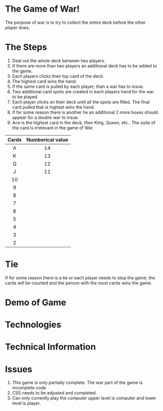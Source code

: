 **The Game of War!**
=========================

The purpose of war is to try to collect the entire deck before the other player does. 

**The Steps**
==========================
1. Deal out the whole deck between two players. 
1. If there are more than two players an additional deck has to be added to the game. 
1. Each players clicks their top card of the deck. 
1. The highest card wins the hand.
1. If the same card is pulled by each player; than a war has to insue. 
1. Two additional card spots are created in each players hand for the war to be played.
1. Each player clicks on their deck until all the spots are filled. The final card pulled that is highest wins the hand. 
1. If for some reason there is another tie an additional 2 more boxes should appear for a double war to insue. 
1. Ace is the highest card in the deck, then King, Queen, etc.. The suite of the card is irrelevant in the game of War.


| Cards         | Numberical value |
| :-----------: | :--------------: |
|A              |     14           |   
|K              |     13           |
|Q              |     12           |
|J              |     11           |
|10                                | 
|9                                 |
|8                                 |
|7                                 |
|6                                 |
|5                                 |
|4                                 |
|3                                 |
|2                                 |


**Tie**
============
If for some reason there is a tie or each player needs to stop  the game; the cards will be counted and the person with the most cards wins the game. 

**Demo of Game**
================


**Technologies**
================


**Technical Information**
=========================

**Issues**
=============
1. This game is only partially complete. The war part of the game is incomplete code. 
1. CSS needs to be adjusted and completed. 
1. Can only currently play the computer upper level is computer and lower level is player. 



